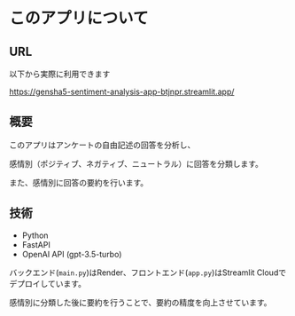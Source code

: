 # このアプリについて

## URL
以下から実際に利用できます

https://gensha5-sentiment-analysis-app-btjnpr.streamlit.app/

## 概要
このアプリはアンケートの自由記述の回答を分析し、

感情別（ポジティブ、ネガティブ、ニュートラル）に回答を分類します。

また、感情別に回答の要約を行います。


## 技術
- Python
- FastAPI
- OpenAI API (gpt-3.5-turbo)

バックエンド(`main.py`)はRender、フロントエンド(`app.py`)はStreamlit Cloudでデプロイしています。

感情別に分類した後に要約を行うことで、要約の精度を向上させています。
